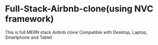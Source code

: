 # Full-Stack-Airbnb-clone(using NVC framework)
This is full MERN stack Airbnb clone
Compatible with Desktop, Laptop, Smartphone and Tablet



